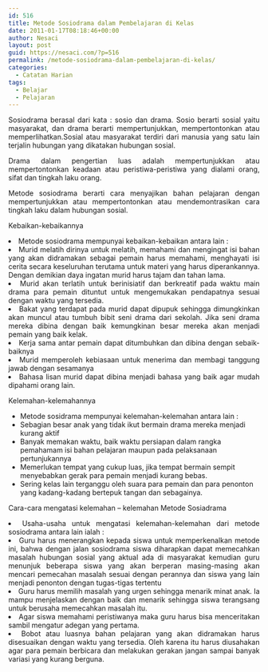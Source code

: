 ```yaml
---
id: 516
title: Metode Sosiodrama dalam Pembelajaran di Kelas
date: 2011-01-17T08:18:46+00:00
author: Nesaci
layout: post
guid: https://nesaci.com/?p=516
permalink: /metode-sosiodrama-dalam-pembelajaran-di-kelas/
categories:
  - Catatan Harian
tags:
  - Belajar
  - Pelajaran
---
```

<p style="text-align: justify;">
  Sosiodrama berasal dari kata : sosio dan drama. Sosio berarti sosial yaitu masyarakat, dan drama berarti mempertunjukkan, mempertontonkan atau memperlihatkan.Sosial atau masyarakat terdiri dari manusia yang satu lain terjalin hubungan yang dikatakan hubungan sosial.
</p>

<p style="text-align: justify;">
  Drama dalam pengertian luas adalah mempertunjukkan atau mempertontonkan keadaan atau peristiwa-peristiwa yang dialami orang, sifat dan tingkah laku orang.
</p>

<p style="text-align: justify;">
  Metode sosiodrama berarti cara menyajikan bahan pelajaran dengan mempertunjukkan atau mempertontonkan atau mendemontrasikan cara tingkah laku dalam hubungan sosial.
</p>

<p style="text-align: justify;">
  Kebaikan-kebaikannya
</p>

<li style="text-align: justify;">
  Metode sosiodrama mempunyai kebaikan-kebaikan antara lain :
</li>
<li style="text-align: justify;">
  Murid melatih dirinya untuk melatih, memahami dan mengingat isi bahan yang akan didramakan sebagai pemain harus memahami, menghayati isi cerita secara keseluruhan terutama untuk materi yang harus diperankannya. Dengan demikian daya ingatan murid harus tajam dan tahan lama.
</li>
<li style="text-align: justify;">
  Murid akan terlatih untuk berinisiatif dan berkreatif pada waktu main drama para pemain dituntut untuk mengemukakan pendapatnya sesuai dengan waktu yang tersedia.
</li>
<li style="text-align: justify;">
  Bakat yang terdapat pada murid dapat dipupuk sehingga dimungkinkan akan muncul atau tumbuh bibit seni drama dari sekolah. Jika seni drama mereka dibina dengan baik kemungkinan besar mereka akan menjadi pemain yang baik kelak.
</li>
<li style="text-align: justify;">
  Kerja sama antar pemain dapat ditumbuhkan dan dibina dengan sebaik-baiknya
</li>
<li style="text-align: justify;">
  Murid memperoleh kebiasaan untuk menerima dan membagi tanggung jawab dengan sesamanya
</li>
<li style="text-align: justify;">
  Bahasa lisan murid dapat dibina menjadi bahasa yang baik agar mudah dipahami orang lain.
</li>

Kelemahan-kelemahannya

  * Metode sosidrama mempunyai kelemahan-kelemahan antara lain :
  * Sebagian besar anak yang tidak ikut bermain drama mereka menjadi kurang aktif
  * Banyak memakan waktu, baik waktu persiapan dalam rangka pemahamam isi bahan pelajaran maupun pada pelaksanaan pertunjukannya
  * Memerlukan tempat yang cukup luas, jika tempat bermain sempit menyebabkan gerak para pemain menjadi kurang bebas.
  * Sering kelas lain terganggu oleh suara para pemain dan para penonton yang kadang-kadang bertepuk tangan dan sebagainya.

<p style="text-align: justify;">
  Cara-cara mengatasi kelemahan – kelemahan Metode Sosiadrama
</p>

<li style="text-align: justify;">
  Usaha-usaha untuk mengatasi kelemahan-kelemahan dari metode sosiodrama antara lain ialah :
</li>
<li style="text-align: justify;">
  Guru harus menerangkan kepada siswa untuk memperkenalkan metode ini, bahwa dengan jalan sosiodrama siswa diharapkan dapat memecahkan masalah hubungan sosial yang aktual ada di masyarakat kemudian guru menunjuk beberapa siswa yang akan berperan masing-masing akan mencari pemecahan masalah sesuai dengan perannya dan siswa yang lain menjadi penonton dengan tugas-tigas tertentu
</li>
<li style="text-align: justify;">
  Guru harus memilih masalah yang urgen sehingga menarik minat anak. Ia mampu menjelaskan dengan baik dan menarik sehingga siswa terangsang untuk berusaha memecahkan masalah itu.
</li>
<li style="text-align: justify;">
  Agar siswa memahami peristiwanya maka guru harus bisa menceritakan sambil mengatur adegan yang pertama.
</li>
<li style="text-align: justify;">
  Bobot atau luasnya bahan pelajaran yang akan didramakan harus disesuaikan dengan waktu yang tersedia. Oleh karena itu harus diusahakan agar para pemain berbicara dan melakukan gerakan jangan sampai banyak variasi yang kurang berguna.
</li>